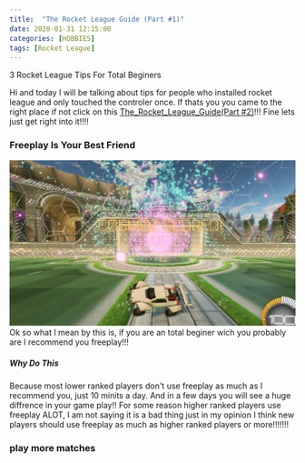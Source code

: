 ```yaml
---
title:  "The Rocket League Guide (Part #1)"
date: 2020-01-31 12:15:00
categories: [HOBBIES]
tags: [Rocket League]
---
```



3 Rocket League Tips For Total Beginers

Hi and today I will be talking about tips for people who installed rocket league and only touched the controler once.
If thats you you came to the right place if not click on this [The_Rocket_League_Guide(Part #2)](https://adrianrubio.org/posts/The_Rocket_League_Guide_part_2/)!!!
Fine lets just get right into it!!!!

### Freeplay Is Your Best Friend

![My camera settings](/assets/img/adrian-free-play.png)
Ok so what I mean by this is, if you are an total beginer wich you probably are I recommend you freeplay!!! 
##### Why Do This
Because most lower ranked players don't use freeplay as much as I recommend you, just 10 minits a day.
And in a few days you will see a huge diffrence in your game play!!
For some reason higher ranked players use freeplay ALOT, I am not saying it is a bad thing just in my opinion I think new players should use freeplay as much as higher ranked players or more!!!!!!!

 
### play more matches
